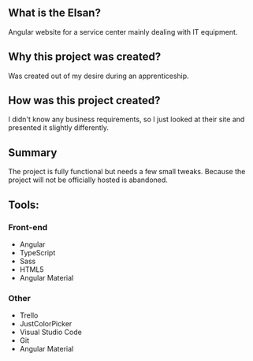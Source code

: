 ## What is the Elsan?
Angular website for a service center mainly dealing with IT equipment. 

## Why this project was created?
Was created out of my desire during an apprenticeship. 

## How was this project created?
I didn't know any business requirements, so I just looked at their site and presented it slightly differently. 

## Summary
The project is fully functional but needs a few small tweaks. Because the project will not be officially hosted is abandoned.

## Tools: 

### Front-end
 * Angular
 * TypeScript
 * Sass
 * HTML5
 * Angular Material
 
### Other
 * Trello
 * JustColorPicker
 * Visual Studio Code
 * Git
 * Angular Material


